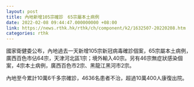 ```yaml
---
layout: post
title: 內地新增105宗確診　65宗屬本土病例
date: 2022-02-08 09:44:47.000000000 +08:00
link: https://news.rthk.hk/rthk/ch/component/k2/1632507-20220208.htm
categories: rthk
---
```


國家衛健委公布，內地過去一天新增105宗新冠病毒確診個案，65宗屬本土病例，廣西百色市佔64宗，天津河北區1宗；境外輸入40宗。另有46宗無症狀感染個案，4宗本土病例，廣西百色市2宗、黑龍江黑河市2宗。

內地至今累計10萬6千多宗確診，4636名患者不治，超過10萬400人康復出院。

